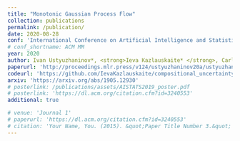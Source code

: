 ```yaml
---
title: "Monotonic Gaussian Process Flow"
collection: publications
permalink: /publication/
date: 2020-08-28
conf: 'International Conference on Artificial Intelligence and Statistics (AISTATS)'
# conf_shortname: ACM MM
year: 2020
author: Ivan Ustyuzhaninov*, <strong>Ieva Kazlauskaite* </strong>, Carl Henrik Ek, Neill DF Campbell
paperurl: 'http://proceedings.mlr.press/v124/ustyuzhaninov20a/ustyuzhaninov20a.pdf'
codeurl: 'https://github.com/IevaKazlauskaite/compositional_uncertainty'
arxiv: 'https://arxiv.org/abs/1905.12930'
# posterlink: /publications/assets/AISTATS2019_poster.pdf
# posterlink: 'https://dl.acm.org/citation.cfm?id=3240553'
additional: true

# venue: 'Journal 1'
# paperurl: 'https://dl.acm.org/citation.cfm?id=3240553'
# citation: 'Your Name, You. (2015). &quot;Paper Title Number 3.&quot; <i>Journal 1</i>. 1(3).'
---
```

